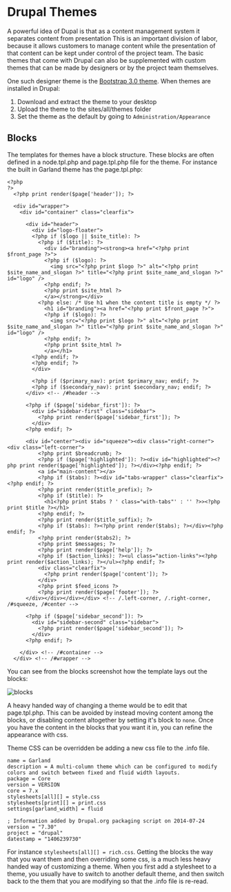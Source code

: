 Drupal Themes
=============

A powerful idea of Dupal is that as a content management system it separates content from presentation This is an important division of labor, because it allows customers to manage content while the presentation of that content can be kept under control of the project team. The basic themes that come with Drupal can also be supplemented with custom themes that can be made by designers or by the project team themselves.

One such designer theme is the [Bootstrap 3.0 theme](https://drupal.org/project/bootstrap). When themes are installed in Drupal:

1. Download and extract the theme to your desktop
1. Upload the theme to the sites/all/themes folder
1. Set the theme as the default by going to `Administration/Appearance`

Blocks
------

The templates for themes have a block structure. These blocks are often defined in a node.tpl.php and page.tpl.php file for the theme. For instance the built in Garland theme has the page.tpl.php:

	<?php
	?>
	  <?php print render($page['header']); ?>
	
	  <div id="wrapper">
	    <div id="container" class="clearfix">
	
	      <div id="header">
	        <div id="logo-floater">
	        <?php if ($logo || $site_title): ?>
	          <?php if ($title): ?>
	            <div id="branding"><strong><a href="<?php print $front_page ?>">
	            <?php if ($logo): ?>
	              <img src="<?php print $logo ?>" alt="<?php print $site_name_and_slogan ?>" title="<?php print $site_name_and_slogan ?>" id="logo" />
	            <?php endif; ?>
	            <?php print $site_html ?>
	            </a></strong></div>
	          <?php else: /* Use h1 when the content title is empty */ ?>
	            <h1 id="branding"><a href="<?php print $front_page ?>">
	            <?php if ($logo): ?>
	              <img src="<?php print $logo ?>" alt="<?php print $site_name_and_slogan ?>" title="<?php print $site_name_and_slogan ?>" id="logo" />
	            <?php endif; ?>
	            <?php print $site_html ?>
	            </a></h1>
	        <?php endif; ?>
	        <?php endif; ?>
	        </div>
	
	        <?php if ($primary_nav): print $primary_nav; endif; ?>
	        <?php if ($secondary_nav): print $secondary_nav; endif; ?>
	      </div> <!-- /#header -->
	
	      <?php if ($page['sidebar_first']): ?>
	        <div id="sidebar-first" class="sidebar">
	          <?php print render($page['sidebar_first']); ?>
	        </div>
	      <?php endif; ?>
	
	      <div id="center"><div id="squeeze"><div class="right-corner"><div class="left-corner">
	          <?php print $breadcrumb; ?>
	          <?php if ($page['highlighted']): ?><div id="highlighted"><?php print render($page['highlighted']); ?></div><?php endif; ?>
	          <a id="main-content"></a>
	          <?php if ($tabs): ?><div id="tabs-wrapper" class="clearfix"><?php endif; ?>
	          <?php print render($title_prefix); ?>
	          <?php if ($title): ?>
	            <h1<?php print $tabs ? ' class="with-tabs"' : '' ?>><?php print $title ?></h1>
	          <?php endif; ?>
	          <?php print render($title_suffix); ?>
	          <?php if ($tabs): ?><?php print render($tabs); ?></div><?php endif; ?>
	          <?php print render($tabs2); ?>
	          <?php print $messages; ?>
	          <?php print render($page['help']); ?>
	          <?php if ($action_links): ?><ul class="action-links"><?php print render($action_links); ?></ul><?php endif; ?>
	          <div class="clearfix">
	            <?php print render($page['content']); ?>
	          </div>
	          <?php print $feed_icons ?>
	          <?php print render($page['footer']); ?>
	      </div></div></div></div> <!-- /.left-corner, /.right-corner, /#squeeze, /#center -->
	
	      <?php if ($page['sidebar_second']): ?>
	        <div id="sidebar-second" class="sidebar">
	          <?php print render($page['sidebar_second']); ?>
	        </div>
	      <?php endif; ?>
	
	    </div> <!-- /#container -->
	  </div> <!-- /#wrapper -->

You can see from the blocks screenshot how the template lays out the blocks:

![blocks](images/INFO2120Blocks.png "Blocks")

A heavy handed way of changing a theme would be to edit that page.tpl.php. This can be avoided by instead moving content among the blocks, or disabling content altogether by setting it's block to `none`. Once you have the content in the blocks that you want it in, you can refine the appearance with css.

Theme CSS can be overridden be adding a new css file to the <themename>.info file.

	name = Garland
	description = A multi-column theme which can be configured to modify colors and switch between fixed and fluid width layouts.
	package = Core
	version = VERSION
	core = 7.x
	stylesheets[all][] = style.css
	stylesheets[print][] = print.css
	settings[garland_width] = fluid
	
	; Information added by Drupal.org packaging script on 2014-07-24
	version = "7.30"
	project = "drupal"
	datestamp = "1406239730"
 
For instance `stylesheets[all][] = rich.css`. Getting the blocks the way that you want them and then overriding some css, is a much less heavy handed way of customizing a theme. When you first add a stylesheet to a theme, you usually have to switch to another default theme, and then switch back to the them that you are modifying so that the .info file is re-read.

